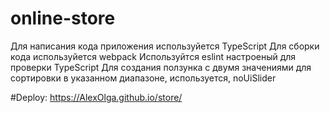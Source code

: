 # online-store
Для написания кода приложения используйется TypeScript
Для сборки кода используйется webpack
Используйтся eslint настроеный для проверки TypeScript
Для создания ползунка с двумя значениями для сортировки в указанном диапазоне, используется, noUiSlider

#Deploy:
https://AlexOlga.github.io/store/

